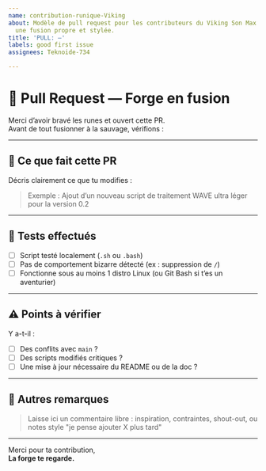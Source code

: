 ```yaml
---
name: contribution-runique-Viking
about: Modèle de pull request pour les contributeurs du Viking Son Max Pack. Pour
  une fusion propre et stylée.
title: 'PULL: —'
labels: good first issue
assignees: Teknoide-734

---
```


# 🧪 Pull Request — Forge en fusion

Merci d’avoir bravé les runes et ouvert cette PR.  
Avant de tout fusionner à la sauvage, vérifions :

---

## 📄 Ce que fait cette PR

Décris clairement ce que tu modifies :

> Exemple : Ajout d’un nouveau script de traitement WAVE ultra léger pour la version 0.2

---

## 🧪 Tests effectués

- [ ] Script testé localement (`.sh` ou `.bash`)
- [ ] Pas de comportement bizarre détecté (ex : suppression de `/`)
- [ ] Fonctionne sous au moins 1 distro Linux (ou Git Bash si t’es un aventurier)

---

## ⚠️ Points à vérifier

Y a-t-il :
- [ ] Des conflits avec `main` ?
- [ ] Des scripts modifiés critiques ?
- [ ] Une mise à jour nécessaire du README ou de la doc ?

---

## 🧠 Autres remarques

> Laisse ici un commentaire libre : inspiration, contraintes, shout-out, ou notes style "je pense ajouter X plus tard"

---

Merci pour ta contribution,  
**La forge te regarde.**
